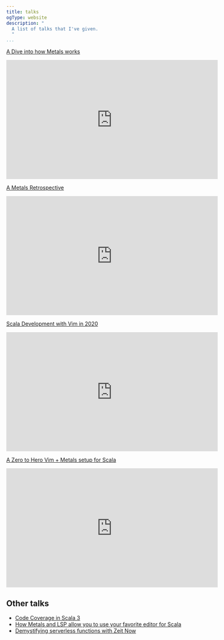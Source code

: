```yaml
---
title: talks
ogType: website
description: "
  A list of talks that I've given.
  "
...
```

[A Dive into how Metals works](/slides/slides-a-dive-into-how-metals-works)

<div class="youtube-container">
<iframe width="560" height="315" src="https://www.youtube-nocookie.com/embed/fpzN_vTBy18" title="YouTube video player" frameborder="0" allow="accelerometer; autoplay; clipboard-write; encrypted-media; gyroscope; picture-in-picture" allowfullscreen></iframe>
</div>

[A Metals Retrospective](/slides/slides-a-metals-retrospective)

<div class="youtube-container">
<iframe width="560" height="315" src="https://www.youtube-nocookie.com/embed/DRKx1a19c80" title="YouTube video player" frameborder="0" allow="accelerometer; autoplay; clipboard-write; encrypted-media; gyroscope; picture-in-picture" allowfullscreen></iframe>
</div>

[Scala Development with Vim in 2020](/slides/slides-vim-scala-2020)

<div class="youtube-container">
<iframe width="560" height="315" src="https://www.youtube-nocookie.com/embed/zuP5qrTUetw" title="YouTube video player" frameborder="0" allow="accelerometer; autoplay; clipboard-write; encrypted-media; gyroscope; picture-in-picture" allowfullscreen></iframe>
</div>

[A Zero to Hero Vim + Metals setup for Scala](/slides/slides-zero-to-hero)

<div class="youtube-container">
<iframe width="560" height="315" src="https://www.youtube-nocookie.com/embed/VUOw4thpb1I" title="YouTube video player" frameborder="0" allow="accelerometer; autoplay; clipboard-write; encrypted-media; gyroscope; picture-in-picture" allowfullscreen></iframe>
</div>

## Other talks
  - [Code Coverage in Scala 3](/slides/slides-code-coverage-in-scala3)
  - [How Metals and LSP allow you to use your favorite editor for Scala](/slides/slides-lsp-metals)
  - [Demystifying serverless functions with Zeit Now](/slides/slides-faas-zeit-now)
